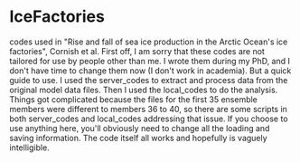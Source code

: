 # IceFactories
 codes used in "Rise and fall of sea ice production in the Arctic Ocean's ice factories", Cornish et al.
First off, I am sorry that these codes are not tailored for use by people other than me. I wrote them during my PhD, and I don't have time to change them now (I don't work in academia).
But a quick guide to use. I used the server_codes to extract and process data from the original model data files.
Then I used the local_codes to do the analysis. Things got complicated because the files for the first 35 ensemble members were different to members 36 to 40, so there are some scripts in both server_codes and local_codes addressing that issue.
If you choose to use anything here, you'll obviously need to change all the loading and saving information.
The code itself all works and hopefully is vaguely intelligible.
